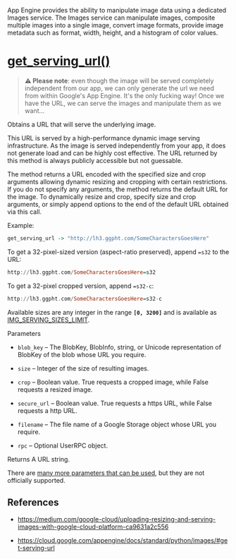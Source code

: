 App Engine provides the ability to manipulate image data using a dedicated Images service. The Images service can manipulate images, composite multiple images into a single image, convert image formats, provide image metadata such as format, width, height, and a histogram of color values.


# [get_serving_url()](https://cloud.google.com/appengine/docs/standard/python/refdocs/google.appengine.api.images#google.appengine.api.images.get_serving_url)

> **⚠️ Please note**: even though the image will be served completely independent from our app, we can only generate the url we need from within Google's App Engine. It's the only fucking way! Once we have the URL, we can serve the images and manipulate them as we want...

Obtains a URL that will serve the underlying image.

This URL is served by a high-performance dynamic image serving infrastructure. As the image is served independently from your app, it does not generate load and can be highly cost effective. The URL returned by this method is always publicly accessible but not guessable.

The method returns a URL encoded with the specified size and crop arguments allowing dynamic resizing and cropping with certain restrictions. If you do not specify any arguments, the method returns the default URL for the image. To dynamically resize and crop, specify size and crop arguments, or simply append options to the end of the default URL obtained via this call.

Example:

```haskell
get_serving_url -> "http://lh3.ggpht.com/SomeCharactersGoesHere"
```
To get a 32-pixel-sized version (aspect-ratio preserved), append `=s32` to the URL:

```haskell
http://lh3.ggpht.com/SomeCharactersGoesHere=s32
```
To get a 32-pixel cropped version, append `=s32-c`:

```haskell
http://lh3.ggpht.com/SomeCharactersGoesHere=s32-c
```
Available sizes are any integer in the range **`[0, 3200]`** and is available as [IMG_SERVING_SIZES_LIMIT](https://github.com/GoogleCloudPlatform/python-compat-runtime/blob/743ade7e1350c790c4aaa48dd2c0893d06d80cee/appengine-compat/exported_appengine_sdk/google/appengine/api/images/__init__.py#L1798).

Parameters
* `blob_key` – The BlobKey, BlobInfo, string, or Unicode representation of BlobKey of the blob whose URL you require.

* `size` – Integer of the size of resulting images.

* `crop` – Boolean value. True requests a cropped image, while False requests a resized image.

* `secure_url` – Boolean value. True requests a https URL, while False requests a http URL.

* `filename` – The file name of a Google Storage object whose URL you require.

* `rpc` – Optional UserRPC object.

Returns
A URL string.

There are [many more parameters that can be used](https://stackoverflow.com/a/25438197/599991), but they are not officially supported.

## References

* https://medium.com/google-cloud/uploading-resizing-and-serving-images-with-google-cloud-platform-ca9631a2c556

* https://cloud.google.com/appengine/docs/standard/python/images/#get-serving-url
